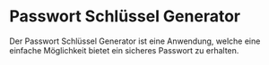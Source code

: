 # Passwort Schlüssel Generator

Der Passwort Schlüssel Generator ist eine Anwendung, welche eine einfache Möglichkeit bietet ein sicheres Passwort zu erhalten.
